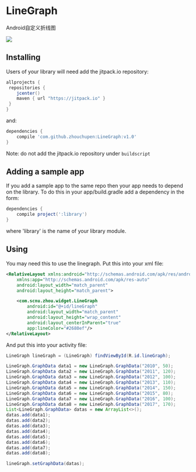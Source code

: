 # LineGraph
Android自定义折线图

![](http://upload-images.jianshu.io/upload_images/2746415-44f9776af1fe3427.png?imageMogr2/auto-orient/strip%7CimageView2/2/w/1240)



## Installing

Users of your library will need add the jitpack.io repository:

```gradle
allprojects {
 repositories {
    jcenter()
    maven { url "https://jitpack.io" }
 }
}
```

and:

```gradle
dependencies {
    compile 'com.github.zhouchupen:LineGraph:v1.0'
}
```

Note: do not add the jitpack.io repository under `buildscript` 

## Adding a sample app 

If you add a sample app to the same repo then your app needs to depend on the library. To do this in your app/build.gradle add a dependency in the form:

```gradle
dependencies {
    compile project(':library')
}
```

where 'library' is the name of your library module.

## Using

You may need this to use the linegraph.  Put this into your xml file:
```xml
<RelativeLayout xmlns:android="http://schemas.android.com/apk/res/android"
    xmlns:app="http://schemas.android.com/apk/res-auto"
    android:layout_width="match_parent"
    android:layout_height="match_parent">

    <com.scnu.zhou.widget.LineGraph
        android:id="@+id/lineGraph"
        android:layout_width="match_parent"
        android:layout_height="wrap_content"
        android:layout_centerInParent="true"
        app:lineColor="#2680ef"/>
</RelativeLayout>
```
And put this into your activity file:
```java
LineGraph lineGraph = (LineGraph) findViewById(R.id.lineGraph);

LineGraph.GraphData data1 = new LineGraph.GraphData("2010", 50);
LineGraph.GraphData data2 = new LineGraph.GraphData("2011", 120);
LineGraph.GraphData data3 = new LineGraph.GraphData("2012", 100);
LineGraph.GraphData data4 = new LineGraph.GraphData("2013", 110);
LineGraph.GraphData data5 = new LineGraph.GraphData("2014", 150);
LineGraph.GraphData data6 = new LineGraph.GraphData("2015", 80);
LineGraph.GraphData data7 = new LineGraph.GraphData("2016", 100);
LineGraph.GraphData data8 = new LineGraph.GraphData("2017", 170);
List<LineGraph.GraphData> datas = new ArrayList<>();
datas.add(data1);
datas.add(data2);
datas.add(data3);
datas.add(data4);
datas.add(data5);
datas.add(data6);
datas.add(data7);
datas.add(data8);

lineGraph.setGraphData(datas);
```
